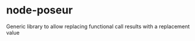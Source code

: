 node-poseur
===========

Generic library to allow replacing functional call results with a replacement value
